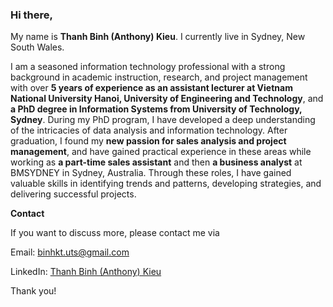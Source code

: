 ### Hi there,

My name is **Thanh Binh (Anthony) Kieu**. I currently live in Sydney, New South Wales.

I am a seasoned information technology professional with a strong background in academic instruction, research, and project management with over **5 years of experience as an assistant lecturer at Vietnam National University Hanoi, University of Engineering and Technology**, and **a PhD degree in Information Systems from University of Technology, Sydney**. During my PhD program, I have developed a deep understanding of the intricacies of data analysis and information technology. After graduation, I found my **new passion for sales analysis and project management**, and have gained practical experience in these areas while working as **a part-time sales assistant** and then **a business analyst** at BMSYDNEY in Sydney, Australia. Through these roles, I have gained valuable skills in identifying trends and patterns, developing strategies, and delivering successful projects.

**Contact**

If you want to discuss more, please contact me via

Email: binhkt.uts@gmail.com

LinkedIn: [Thanh Binh (Anthony) Kieu](https://www.linkedin.com/in/thanh-binh-kieu-9865923b/)

Thank you!
